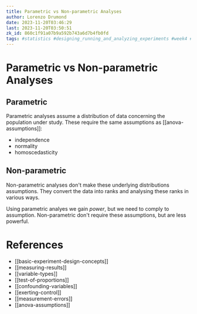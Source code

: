 ```yaml
---
title: Parametric vs Non-parametric Analyses
author: Lorenzo Drumond
date: 2023-11-20T03:46:29
last: 2023-11-20T03:50:51
zk_id: 860c1f91a07b9a592b743a6d7b4fb0fd
tags: #statistics #designing_running_and_analyzing_experiments #week4 #test #coursera #experiment #control #AB_test #theory #design #anova #rlang
---
```



# Parametric vs Non-parametric Analyses
## Parametric
Parametric analyses assume a distribution of data concerning the population under study. These require the same assumptions as [[anova-assumptions]]:
- independence
- normality
- homoscedasticity

## Non-parametric
Non-parametric analyses don't make these underlying distributions assumptions. They convert the data into ranks and analysing these ranks in various ways.


Using parametric analyes we gain _power_, but we need to comply to assumption. Non-parametric don't require these assumptions, but are less powerful.

# References
- [[basic-experiment-design-concepts]]
- [[measuring-results]]
- [[variable-types]]
- [[test-of-proportions]]
- [[confounding-variables]]
- [[exerting-control]]
- [[measurement-errors]]
- [[anova-assumptions]]
